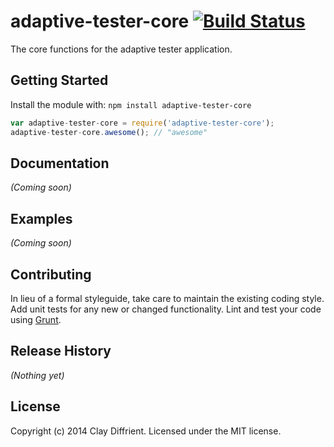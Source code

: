 # adaptive-tester-core [![Build Status](https://secure.travis-ci.org/adaptive-testing/core.png?branch=master)](http://travis-ci.org/adaptive-testing/core)

The core functions for the adaptive tester application.

## Getting Started
Install the module with: `npm install adaptive-tester-core`

```javascript
var adaptive-tester-core = require('adaptive-tester-core');
adaptive-tester-core.awesome(); // "awesome"
```

## Documentation
_(Coming soon)_

## Examples
_(Coming soon)_

## Contributing
In lieu of a formal styleguide, take care to maintain the existing coding style. Add unit tests for any new or changed functionality. Lint and test your code using [Grunt](http://gruntjs.com/).

## Release History
_(Nothing yet)_

## License
Copyright (c) 2014 Clay Diffrient. Licensed under the MIT license.
